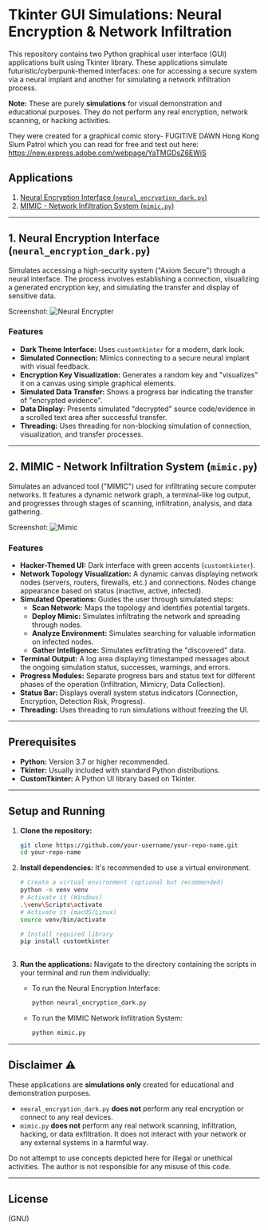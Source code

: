 # Tkinter GUI Simulations: Neural Encryption & Network Infiltration

This repository contains two Python graphical user interface (GUI) applications built using Tkinter library. These applications simulate futuristic/cyberpunk-themed interfaces: one for accessing a secure system via a neural implant and another for simulating a network infiltration process.

**Note:** These are purely **simulations** for visual demonstration and educational purposes. They do not perform any real encryption, network scanning, or hacking activities.

They were created for a graphical comic story- FUGITIVE DAWN
Hong Kong Slum Patrol which you can read for free and test out here: https://new.express.adobe.com/webpage/YaTMGDsZ6EWiS

## Applications

1.  [Neural Encryption Interface (`neural_encryption_dark.py`)](#neural-encryption-interface)
2.  [MIMIC - Network Infiltration System (`mimic.py`)](#mimic---network-infiltration-system)

---

## 1. Neural Encryption Interface (`neural_encryption_dark.py`)

Simulates accessing a high-security system ("Axiom Secure") through a neural interface. The process involves establishing a connection, visualizing a generated encryption key, and simulating the transfer and display of sensitive data.

Screenshot:
![Neural Encrypter](https://github.com/user-attachments/assets/248700c3-206d-48db-87a6-319c75a4e935)



### Features

*   **Dark Theme Interface:** Uses `customtkinter` for a modern, dark look.
*   **Simulated Connection:** Mimics connecting to a secure neural implant with visual feedback.
*   **Encryption Key Visualization:** Generates a random key and "visualizes" it on a canvas using simple graphical elements.
*   **Simulated Data Transfer:** Shows a progress bar indicating the transfer of "encrypted evidence".
*   **Data Display:** Presents simulated "decrypted" source code/evidence in a scrolled text area after successful transfer.
*   **Threading:** Uses threading for non-blocking simulation of connection, visualization, and transfer processes.

---

## 2. MIMIC - Network Infiltration System (`mimic.py`)

Simulates an advanced tool ("MIMIC") used for infiltrating secure computer networks. It features a dynamic network graph, a terminal-like log output, and progresses through stages of scanning, infiltration, analysis, and data gathering.

Screenshot:
![Mimic](https://github.com/user-attachments/assets/c2f724e5-2af0-4db8-9187-c76df7507dc1)

### Features

*   **Hacker-Themed UI:** Dark interface with green accents (`customtkinter`).
*   **Network Topology Visualization:** A dynamic canvas displaying network nodes (servers, routers, firewalls, etc.) and connections. Nodes change appearance based on status (inactive, active, infected).
*   **Simulated Operations:** Guides the user through simulated steps:
    *   **Scan Network:** Maps the topology and identifies potential targets.
    *   **Deploy Mimic:** Simulates infiltrating the network and spreading through nodes.
    *   **Analyze Environment:** Simulates searching for valuable information on infected nodes.
    *   **Gather Intelligence:** Simulates exfiltrating the "discovered" data.
*   **Terminal Output:** A log area displaying timestamped messages about the ongoing simulation status, successes, warnings, and errors.
*   **Progress Modules:** Separate progress bars and status text for different phases of the operation (Infiltration, Mimicry, Data Collection).
*   **Status Bar:** Displays overall system status indicators (Connection, Encryption, Detection Risk, Progress).
*   **Threading:** Uses threading to run simulations without freezing the UI.

---

## Prerequisites

*   **Python:** Version 3.7 or higher recommended.
*   **Tkinter:** Usually included with standard Python distributions.
*   **CustomTkinter:** A Python UI library based on Tkinter.

---

## Setup and Running

1.  **Clone the repository:**
    ```bash
    git clone https://github.com/your-username/your-repo-name.git
    cd your-repo-name
    ```

2.  **Install dependencies:**
    It's recommended to use a virtual environment.
    ```bash
    # Create a virtual environment (optional but recommended)
    python -m venv venv
    # Activate it (Windows)
    .\venv\Scripts\activate
    # Activate it (macOS/Linux)
    source venv/bin/activate

    # Install required library
    pip install customtkinter
 


3.  **Run the applications:**
    Navigate to the directory containing the scripts in your terminal and run them individually:

    *   To run the Neural Encryption Interface:
        ```bash
        python neural_encryption_dark.py
        ```
    *   To run the MIMIC Network Infiltration System:
        ```bash
        python mimic.py
        ```

---

## Disclaimer ⚠️

These applications are **simulations only** created for educational and demonstration purposes.

*   `neural_encryption_dark.py` **does not** perform any real encryption or connect to any real devices.
*   `mimic.py` **does not** perform any real network scanning, infiltration, hacking, or data exfiltration. It does not interact with your network or any external systems in a harmful way.

Do not attempt to use concepts depicted here for illegal or unethical activities. The author is not responsible for any misuse of this code.

---

## License

(GNU)

